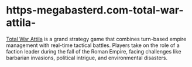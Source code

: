 # https-megabasterd.com-total-war-attila-
[Total War Attila](https://megabasterd.com/total-war-attila/) is a grand strategy game that combines turn-based empire management with real-time tactical battles. Players take on the role of a faction leader during the fall of the Roman Empire, facing challenges like barbarian invasions, political intrigue, and environmental disasters.
